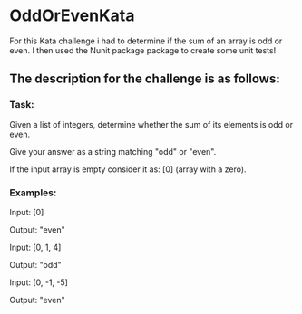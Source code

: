 # OddOrEvenKata
 For this Kata challenge i had to determine if the sum of an array is odd or even. I then used the Nunit package package to create some unit tests!
 
 ## The description for the challenge is as follows:
 
### Task:
Given a list of integers, determine whether the sum of its elements is odd or even.

Give your answer as a string matching "odd" or "even".

If the input array is empty consider it as: [0] (array with a zero).

### Examples:
Input: [0]

Output: "even"

Input: [0, 1, 4]

Output: "odd"

Input: [0, -1, -5]

Output: "even"
